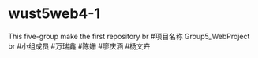 ﻿# wust5web4-1
This  five-group make  the first  repository br
#项目名称 Group5_WebProject br
#小组成员 
 #万瑞鑫 
 #陈姗 
 #廖庆涵 
 #杨文卉